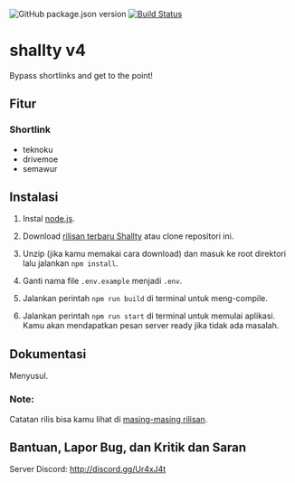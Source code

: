 ![GitHub package.json version](https://img.shields.io/github/package-json/v/gegehprast/shallty) [![Build Status](https://travis-ci.com/gegehprast/shallty.svg?branch=master)](https://travis-ci.com/gegehprast/shallty)

# shallty v4

Bypass shortlinks and get to the point!

## Fitur

### Shortlink

- teknoku
- drivemoe
- semawur

## Instalasi

1. Instal [node.js](https://nodejs.org/en/).

2. Download [rilisan terbaru Shallty](https://github.com/gegehprast/shallty/releases) atau clone repositori ini.

3. Unzip (jika kamu memakai cara download) dan masuk ke root direktori lalu jalankan `npm install`.

4. Ganti nama file `.env.example` menjadi `.env`.

5. Jalankan perintah `npm run build` di terminal untuk meng-compile.

6. Jalankan perintah `npm run start` di terminal untuk memulai aplikasi. Kamu akan mendapatkan pesan server ready jika tidak ada masalah.

## Dokumentasi

Menyusul.

### Note:
Catatan rilis bisa kamu lihat di [masing-masing rilisan](https://github.com/gegehprast/shallty/releases).

## Bantuan, Lapor Bug, dan Kritik dan Saran

Server Discord: http://discord.gg/Ur4xJ4t
